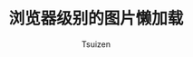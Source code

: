 ---
slug: browser-level-image-lazy-loading
category: 前端
categorySlug: frontend
title: 浏览器级别的图片懒加载
subtitle: ''
author: Tsuizen
description: 图片懒加载是每一个前端开发者绕不过的话题，最近在使用 Next13 时发现很多浏览器已经实现了浏览器级别的懒加载属性
tags:
  - 前端性能优化
  - HTML
featureImage: ''
createdAt: 2023-01-19
updatedAt: 2023-01-19
draft: true
---